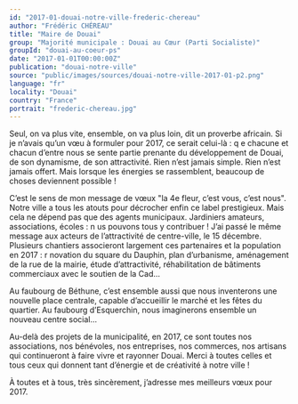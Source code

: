 ```yaml
---
id: "2017-01-douai-notre-ville-frederic-chereau"
author: "Frédéric CHÉREAU"
title: "Maire de Douai"
group: "Majorité municipale : Douai au Cœur (Parti Socialiste)"
groupId: "douai-au-coeur-ps"
date: "2017-01-01T00:00:00Z"
publication: "douai-notre-ville"
source: "public/images/sources/douai-notre-ville-2017-01-p2.png"
language: "fr"
locality: "Douai"
country: "France"
portrait: "frederic-chereau.jpg"
---
```


Seul, on va plus vite, ensemble, on va plus loin, dit un proverbe africain. Si je n’avais qu’un vœu à formuler pour 2017, ce serait celui-là : q e chacune et chacun d’entre nous se sente partie prenante du développement de Douai, de son dynamisme, de son attractivité. Rien n’est jamais simple. Rien n’est jamais offert. Mais lorsque les énergies se rassemblent, beaucoup de choses deviennent possible !

C’est le sens de mon message de vœux "la 4e fleur, c’est vous, c’est nous". Notre ville a tous les atouts pour décrocher enfin ce label prestigieux. Mais cela ne dépend pas que des agents municipaux. Jardiniers amateurs, associations, écoles : n us pouvons tous y contribuer ! J’ai passé le même message aux acteurs de l’attractivité de centre-ville, le 15 décembre. Plusieurs chantiers associeront largement ces partenaires et la population en 2017 : r novation du square du Dauphin, plan d’urbanisme, aménagement de la rue de la mairie, étude d’attractivité, réhabilitation de bâtiments commerciaux avec le soutien de la Cad…

Au faubourg de Béthune, c’est ensemble aussi que nous inventerons une nouvelle place centrale, capable d’accueillir le marché et les fêtes du quartier. Au faubourg d’Esquerchin, nous imaginerons ensemble un nouveau centre social…

Au-delà des projets de la municipalité, en 2017, ce sont toutes nos associations, nos bénévoles, nos entreprises, nos commerces, nos artisans qui continueront à faire vivre et rayonner Douai. Merci à toutes celles et tous ceux qui donnent tant d’énergie et de créativité à notre ville !

À toutes et à tous, très sincèrement, j’adresse mes meilleurs vœux pour 2017.
